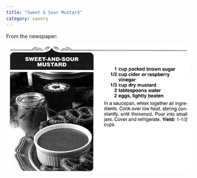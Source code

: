 ```yaml
---
title: "Sweet & Sour Mustard"
category: savory
---
```


From the newspaper:

![](/images/recipe-sweet-sour-mustard.jpg)

